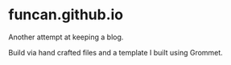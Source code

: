 # funcan.github.io

Another attempt at keeping a blog.

Build via hand crafted files and a template I built using Grommet.
